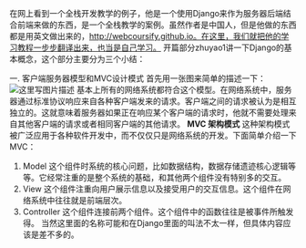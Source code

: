在网上看到一个全栈开发教学的例子，他是一个使用Django来作为服务器后端结合前端来做的东西，是一个全栈教学的案例。虽然作者是中国人，但是他做的东西都是用英文做出来的，http://webcoursify.github.io。在这里，我们就把他的学习教程一步步翻译出来，也当是自己学习。
开篇部分zhuyao1讲一下Django的基本概念，这个部分主要分为三个小结：

一. 客户端服务器模型和MVC设计模式
首先用一张图来简单的描述一下：
![这里写图片描述](http://img.blog.csdn.net/20151007095922693)
基本上所有的网络系统都符合这个模型。在网络系统中，服务器通过标准协议响应来自各种客户端发来的请求。客户端之间的请求被认为是相互独立的。这就意味着服务器如果正在响应某个客户端的请求时，他就不需要处理来自其他客户端的请求或者相同客户端的其他请求。
**MVC 架构模式**
这种架构模式被广泛应用于各种软件开发中，而不仅仅只是网络系统的开发。下面简单介绍一下MVC：
1. Model 这个组件时系统的核心问题，比如数据结构，数据存储遗迹核心逻辑等等。它经常注重的是整个系统的基础，和其他两个组件没有特别多的交互。
2.  View 这个组件注重向用户展示信息以及接受用户的交互信息。这个组件在网络系统中往往就是前端层次。
3.  Controller 这个组件连接前两个组件。这个组件中的函数往往是被事件所触发得。
当然这里面的名称可能和在Django里面的叫法不太一样，但具体内容应该是差不多的。